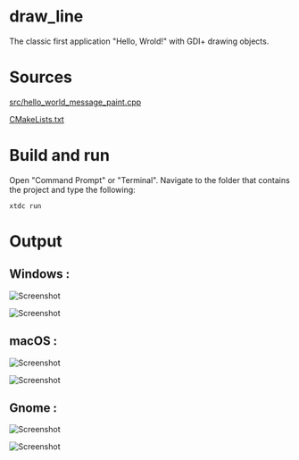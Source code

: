 # draw_line

The classic first application "Hello, Wrold!" with GDI+ drawing objects.

# Sources

[src/hello_world_message_paint.cpp](src/draw_line.cpp)

[CMakeLists.txt](CMakeLists.txt)

# Build and run

Open "Command Prompt" or "Terminal". Navigate to the folder that contains the project and type the following:

```shell
xtdc run
```

# Output

## Windows :

![Screenshot](../../../docs/pictures/examples/draw_line_w.png)

![Screenshot](../../../docs/pictures/examples/draw_line_wd.png)

## macOS :

![Screenshot](../../../docs/pictures/examples/draw_line_m.png)

![Screenshot](../../../docs/pictures/examples/draw_line_md.png)

## Gnome :

![Screenshot](../../../docs/pictures/examples/draw_line_g.png)

![Screenshot](../../../docs/pictures/examples/draw_line_gd.png)
